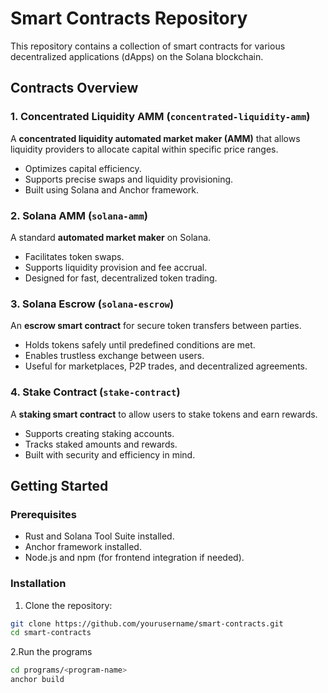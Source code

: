 # Smart Contracts Repository

This repository contains a collection of smart contracts for various decentralized applications (dApps) on the Solana blockchain.

## Contracts Overview

### 1. Concentrated Liquidity AMM (`concentrated-liquidity-amm`)
A **concentrated liquidity automated market maker (AMM)** that allows liquidity providers to allocate capital within specific price ranges.  
- Optimizes capital efficiency.  
- Supports precise swaps and liquidity provisioning.  
- Built using Solana and Anchor framework.

### 2. Solana AMM (`solana-amm`)
A standard **automated market maker** on Solana.  
- Facilitates token swaps.  
- Supports liquidity provision and fee accrual.  
- Designed for fast, decentralized token trading.

### 3. Solana Escrow (`solana-escrow`)
An **escrow smart contract** for secure token transfers between parties.  
- Holds tokens safely until predefined conditions are met.  
- Enables trustless exchange between users.  
- Useful for marketplaces, P2P trades, and decentralized agreements.

### 4. Stake Contract (`stake-contract`)
A **staking smart contract** to allow users to stake tokens and earn rewards.  
- Supports creating staking accounts.  
- Tracks staked amounts and rewards.  
- Built with security and efficiency in mind.

## Getting Started

### Prerequisites
- Rust and Solana Tool Suite installed.  
- Anchor framework installed.  
- Node.js and npm (for frontend integration if needed).  

### Installation
1. Clone the repository:
```bash
git clone https://github.com/yourusername/smart-contracts.git
cd smart-contracts

```
2.Run the programs
```bash
cd programs/<program-name>
anchor build

